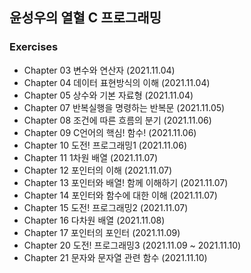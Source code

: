 ## 윤성우의 열혈 C 프로그래밍
### Exercises 
- Chapter 03 변수와 연산자 (2021.11.04)
- Chapter 04 데이터 표현방식의 이해 (2021.11.04)
- Chapter 05 상수와 기본 자료형 (2021.11.04)
- Chapter 07 반복실행을 명령하는 반복문 (2021.11.05)
- Chapter 08 조건에 따른 흐름의 분기 (2021.11.06)
- Chapter 09 C언어의 핵심! 함수! (2021.11.06)
- Chapter 10 도전! 프로그래밍1 (2021.11.06)
- Chapter 11 1차원 배열 (2021.11.07)
- Chapter 12 포인터의 이해 (2021.11.07)
- Chapter 13 포인터와 배열! 함께 이해하기 (2021.11.07)
- Chapter 14 포인터와 함수에 대한 이해 (2021.11.07)
- Chapter 15 도전! 프로그래밍2 (2021.11.07)
- Chapter 16 다차원 배열 (2021.11.08)
- Chapter 17 포인터의 포인터 (2021.11.09)
- Chapter 20 도전! 프로그래밍3 (2021.11.09 ~ 2021.11.10)
- Chapter 21 문자와 문자열 관련 함수 (2021.11.10)